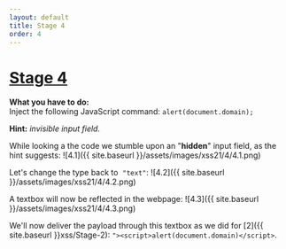 ```yaml
---
layout: default
title: Stage 4
order: 4
---
```



# [Stage 4](https://xss-quiz.int21h.jp/stage_4.php)

**What you have to do:**  
Inject the following JavaScript command: `alert(document.domain);`

**Hint:** *invisible input field.*

While looking a the code we stumble upon an "**hidden**" input field, as the hint suggests:
![4.1]({{ site.baseurl }}/assets/images/xss21/4/4.1.png)

Let's change the type back to  `"text"`:
![4.2]({{ site.baseurl }}/assets/images/xss21/4/4.2.png)

A textbox will now be reflected in the webpage:
![4.3]({{ site.baseurl }}/assets/images/xss21/4/4.3.png)

We'll now deliver the payload through this textbox as we did for [2]({{ site.baseurl }}xss/Stage-2):
`"><script>alert(document.domain)</script>`.